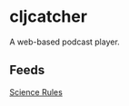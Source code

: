 # cljcatcher

A web-based podcast player.

## Feeds

[Science Rules](https://feeds.simplecast.com/K0NWGFwM)
